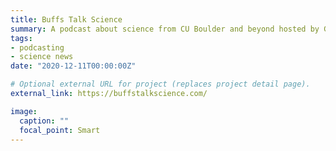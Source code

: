 ```yaml
---
title: Buffs Talk Science
summary: A podcast about science from CU Boulder and beyond hosted by Graycen Wheeler and Alison Gilchrist from 2018 - 2020.
tags:
- podcasting
- science news
date: "2020-12-11T00:00:00Z"

# Optional external URL for project (replaces project detail page).
external_link: https://buffstalkscience.com/

image:
  caption: ""
  focal_point: Smart
---
```


